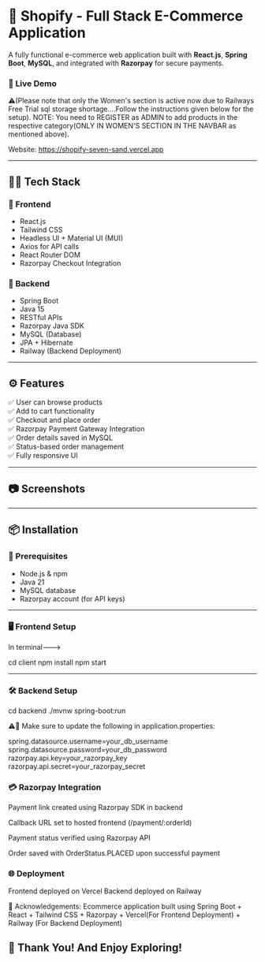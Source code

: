 # 🛒 Shopify - Full Stack E-Commerce Application

A fully functional e-commerce web application built with **React.js**, **Spring Boot**, **MySQL**, and integrated with **Razorpay** for secure payments.

### 🚀 Live Demo

⚠️(Please note that only the Women's section is active now due to Railways Free Trial sql storage shortage....Follow the instructions given below for the setup).
NOTE: You need to REGISTER as ADMIN to add products in the respective category(ONLY IN WOMEN'S SECTION IN THE NAVBAR as mentioned above). 


Website: https://shopify-seven-sand.vercel.app  



---

## 🧑‍💻 Tech Stack

### 🔹 Frontend
- React.js
- Tailwind CSS
- Headless UI + Material UI (MUI)
- Axios for API calls
- React Router DOM
- Razorpay Checkout Integration

### 🔸 Backend
- Spring Boot
- Java 15
- RESTful APIs
- Razorpay Java SDK
- MySQL (Database)
- JPA + Hibernate
- Railway (Backend Deployment)

---

## ⚙️ Features

✅ User can browse products  
✅ Add to cart functionality  
✅ Checkout and place order  
✅ Razorpay Payment Gateway Integration  
✅ Order details saved in MySQL  
✅ Status-based order management  
✅ Fully responsive UI

---

## 📷 Screenshots



---

## 📦 Installation

### 🚧 Prerequisites
- Node.js & npm
- Java 21
- MySQL database
- Razorpay account (for API keys)

---

### 🖥️ Frontend Setup

In terminal--->

cd client
npm install
npm start

---

### 🛠️ Backend Setup

cd backend
./mvnw spring-boot:run

⚠️🛑 Make sure to update the following in application.properties:

spring.datasource.username=your_db_username
spring.datasource.password=your_db_password
razorpay.api.key=your_razorpay_key
razorpay.api.secret=your_razorpay_secret



### 💳 Razorpay Integration
Payment link created using Razorpay SDK in backend

Callback URL set to hosted frontend (/payment/:orderId)

Payment status verified using Razorpay API

Order saved with OrderStatus.PLACED upon successful payment

### 🌐 Deployment

Frontend deployed on Vercel
Backend deployed on Railway

🙌 Acknowledgements: 
Ecommerce application built using Spring Boot + React + Tailwind CSS + Razorpay + Vercel(For Frontend Deployment) + Railway (For Backend Deployment)

## 🙏 Thank You! And Enjoy Exploring!
